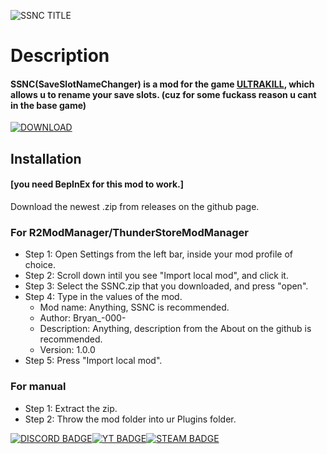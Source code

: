 ![SSNC TITLE](https://capsule-render.vercel.app/api?type=waving&height=150&color=0:000000,100:ff0000&text=SSNC&reversal=false&textBg=false&fontColor=ffffff&fontSize=65&animation=fadeIn&rotate=0&descAlign=50&descAlignY=85&desc=SaveSlotNameChanger&descSize=10&fontAlign=50&stroke=ffffff&strokeWidth=0)

# Description
#### SSNC(SaveSlotNameChanger) is a mod for the game [ULTRAKILL](http://devilmayquake.com/), which allows u to rename your save slots. (cuz for some fuckass reason u cant in the base game)

[![DOWNLOAD](https://openclipart.org/image/800px/201887 "download SSNC.zip")](https://github.com/Bryan-000/SSNC/releases/download/V1.0.0/SSNC.zip)

## Installation
#### [you need BepInEx for this mod to work.]
Download the newest .zip from releases on the github page.
### For R2ModManager/ThunderStoreModManager
* Step 1: Open Settings from the left bar, inside your mod profile of choice.
* Step 2: Scroll down intil you see "Import local mod", and click it.
* Step 3: Select the SSNC.zip that you downloaded, and press "open".
* Step 4: Type in the values of the mod.
    * Mod name: Anything, SSNC is recommended.
    * Author: Bryan_-000-
    * Description: Anything, description from the About on the github is recommended.
    * Version: 1.0.0
* Step 5: Press "Import local mod".
### For manual
* Step 1: Extract the zip.
* Step 2: Throw the mod folder into ur Plugins folder.

[![DISCORD BADGE](https://img.shields.io/badge/Discord-%235562F6?style=flat-square&logo=discord&logoColor=white)](https://discord.gg/RVAxRYDvhP)[![YT BADGE](https://img.shields.io/badge/Youtube-%23FF0033?style=flat-square&logo=youtube&logoColor=white)](https://www.youtube.com/@Bryan_-000-1)[![STEAM BADGE](https://img.shields.io/badge/Steam-%232F648A?style=flat-square&logo=steam&logoColor=white)
](https://steamcommunity.com/id/Bryan_-000-/)

